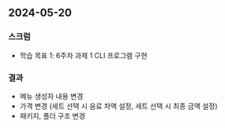 ## 2024-05-20

### 스크럼
- 학습 목표 1: 6주차 과제 1 CLI 프로그램 구현
  
### 결과
- 메뉴 생성자 내용 변경
- 가격 변경 (세트 선택 시 음료 차액 설정, 세트 선택 시 최종 금액 설정)
- 패키지, 폴더 구조 변경